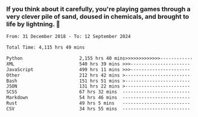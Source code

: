 ### If you think about it carefully, you're playing games through a very clever pile of sand, doused in chemicals, and brought to life by lightning.  👋


<!--START_SECTION:waka-->

```txt
From: 31 December 2018 - To: 12 September 2024

Total Time: 4,115 hrs 49 mins

Python                     2,155 hrs 40 mins>>>>>>>>>>>>>------------   52.38 %
XML                        540 hrs 39 mins >>>----------------------   13.14 %
JavaScript                 499 hrs 11 mins >>>----------------------   12.13 %
Other                      212 hrs 42 mins >------------------------   05.17 %
Bash                       151 hrs 51 mins >------------------------   03.69 %
JSON                       131 hrs 22 mins >------------------------   03.19 %
SCSS                       67 hrs 32 mins  -------------------------   01.64 %
Markdown                   54 hrs 46 mins  -------------------------   01.33 %
Rust                       49 hrs 5 mins   -------------------------   01.19 %
CSV                        34 hrs 55 mins  -------------------------   00.85 %
```

<!--END_SECTION:waka-->
